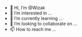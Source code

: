 - 👋 Hi, I’m @Wizak
- 👀 I’m interested in ...
- 🌱 I’m currently learning ...
- 💞️ I’m looking to collaborate on ...
- 📫 How to reach me ...

<!---
Wizak/Wizak is a ✨ special ✨ repository because its `README.md` (this file) appears on your GitHub profile.
You can click the Preview link to take a look at your changes.
--->
